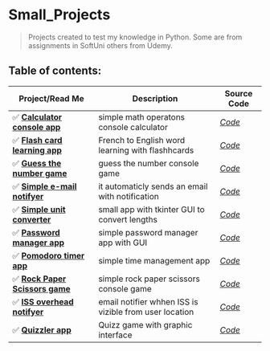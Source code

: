 # **Small_Projects**
> Projects created to test my knowledge in Python.
> Some are from assignments in SoftUni others from Udemy.
## Table of contents:
| Project/Read Me | Description | Source Code|
| --- | --- | --- |
| :white_check_mark: [**Calculator console app**](https://github.com/DelyanNikolov/Small_Projects/blob/main/Calculator_Console_App/ReadMe.md) | simple math operatons console calculator |[*Code*](https://github.com/DelyanNikolov/Small_Projects/blob/main/Calculator_Console_App/calculator.py)| |
| :white_check_mark: [**Flash card learning app**](https://github.com/DelyanNikolov/Small_Projects/blob/main/Flash_Fard_App/readme.md) | French to English word learning with flashhcards |[*Code*](https://github.com/DelyanNikolov/Small_Projects/blob/main/Flash_Fard_App/flash_card_app.py.py)| |
| :white_check_mark: [**Guess the number game**](https://github.com/DelyanNikolov/Small_Projects/blob/main/Guess_The_Number_Console_Game/readme.md) | guess the number console game |[*Code*](https://github.com/DelyanNikolov/Small_Projects/blob/main/Guess_The_Number_Console_Game/Guess_the_Number.py)| |
| :white_check_mark: [**Simple e-mail notifyer**](https://github.com/DelyanNikolov/Small_Projects/blob/main/ISS_overhead_notifyer/readme.md) | it automaticly sends an email with notification |[*Code*](https://github.com/DelyanNikolov/Small_Projects/blob/main/ISS_overhead_notifyer/iss_overhead_main.py)| |
| :white_check_mark: [**Simple unit converter**](https://github.com/DelyanNikolov/Small_Projects/blob/main/Length_Converter/ReadMe.md) | small app with tkinter GUI to convert lengths |[*Code*](https://github.com/DelyanNikolov/Small_Projects/blob/main/Length_Converter/converter.py)| |
| :white_check_mark: [**Password manager app**](https://github.com/DelyanNikolov/Small_Projects/blob/main/Password_Manager_App/readme.md) | simple password manager app with GUI |[*Code*](https://github.com/DelyanNikolov/Small_Projects/blob/main/Password_Manager_App/password_manager.py)| |
| :white_check_mark: [**Pomodoro timer app**](https://github.com/DelyanNikolov/Small_Projects/blob/main/Pomodoro_App/ReadMe.md) | simple time management app |[*Code*](https://github.com/DelyanNikolov/Small_Projects/blob/main/Pomodoro_App/pomodoro.py)| |
| :white_check_mark: [**Rock Paper Scissors game**](https://github.com/DelyanNikolov/Small_Projects/blob/main/Rock_Paper_Scissors_Game/ReadMe.md) | simple rock paper scissors console game  |[*Code*](https://github.com/DelyanNikolov/Small_Projects/blob/main/Rock_Paper_Scissors_Game/rock_paper_scissors.py)| |
| :white_check_mark: [**ISS overhead notifyer**](https://github.com/DelyanNikolov/Small_Projects/blob/main/ISS_overhead_notifyer/readme.md) | email notifier whhen ISS is vizible from user location |[*Code*](https://github.com/DelyanNikolov/Small_Projects/blob/main/ISS_overhead_notifyer/iss_overhead_main.py)| |
| :white_check_mark: [**Quizzler app**](https://github.com/DelyanNikolov/Small_Projects/blob/main/Quizzler_app/ReadMe.md) | Quizz game with graphic interface |[*Code*](https://github.com/DelyanNikolov/Small_Projects/tree/main/Quizzler_app)| |

